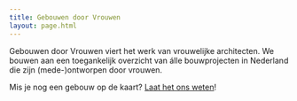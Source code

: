 ```yaml
---
title: Gebouwen door Vrouwen
layout: page.html
---
```

Gebouwen door Vrouwen viert het werk van vrouwelijke architecten. We bouwen aan een toegankelijk overzicht van álle bouwprojecten in Nederland die zijn (mede-)ontworpen door vrouwen.

Mis je nog een gebouw op de kaart? [Laat het ons weten](<mailto:info@gebouwendoorvrouwen.com?subject=Projectsuggestie&body=Project, Architect, Bureau, Locatie>)!

